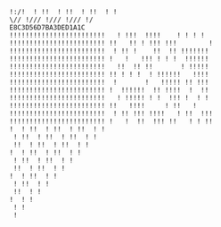 `!:/!  ! !!  ! !!  ! !!  ! !`<br>
`\// !/// !/// !/// !/`<br>
`E8C3D56D7BA3DED1A1C`<br>
`!!!!!!!!!!!!!!!!!!!!!!!!   ! !!!  !!!!    ! ! ! !`<br>
`!!!!!!!!!!!!!!!!!!!!!!!! !!   !! ! !!! !!!        !`<br>
`!!!!!!!!!!!!!!!!!!!!!!!!  ! !! !    !!  !! !!!!!!!`<br>
`!!!!!!!!!!!!!!!!!!!!!!!! !   !   !!! ! ! !  !!!!!!`<br>
`!!!!!!!!!!!!!!!!!!!!!!!!   !!  !! !!       ! !!!!!`<br>
`!!!!!!!!!!!!!!!!!!!!!!!! !! ! ! !  ! !!!!!!   !!!!`<br>
`!!!!!!!!!!!!!!!!!!!!!!!!  !       !   !!!!! !! !!!`<br>
`!!!!!!!!!!!!!!!!!!!!!!!! !  !!!!!!  !! !!!!  !  !!`<br>
`!!!!!!!!!!!!!!!!!!!!!!!!   ! !!!!! ! !  !!! !  ! !`<br>
`!!!!!!!!!!!!!!!!!!!!!!!! !!   !!!!     ! !!   !`<br>
`!!!!!!!!!!!!!!!!!!!!!!!!  ! !! !!! !!!!   ! !!  !!!`<br>
`!!!!!!!!!!!!!!!!!!!!!!!! !   !  !!  !!! !!   ! ! !!`<br>
`!  ! !!  ! !!  ! !!  ! !`<br>
` ! !!  ! !!  ! !!  ! !`<br>
` !!  ! !!  ! !!  ! !`<br>
`!  ! !!  ! !!  ! !`<br>
` ! !!  ! !!  ! !`<br>
` !!  ! !!  ! !`<br>
`!  ! !!  ! !`<br>
` ! !!  ! !`<br>
` !!  ! !`<br>
`!  ! !`<br>
` ! !`<br>
` !`<br>
<br>
